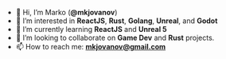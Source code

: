 - 👋 Hi, I’m Marko (**@mkjovanov**)
- 👀 I’m interested in **ReactJS**, **Rust**, **Golang**, **Unreal**, and **Godot**
- 🌱 I’m currently learning **ReactJS** and **Unreal 5**
- 💞️ I’m looking to collaborate on **Game Dev** and **Rust** projects.
- 📫 How to reach me: **mkjovanov@gmail.com**

<!---
mkjovanov/mkjovanov is a ✨ special ✨ repository because its `README.md` (this file) appears on your GitHub profile.
You can click the Preview link to take a look at your changes.
--->

